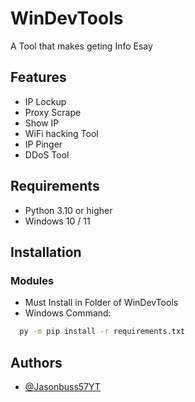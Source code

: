 
# WinDevTools

A Tool that makes geting Info Esay 


## Features

- IP Lockup
- Proxy Scrape
- Show IP
- WiFi hacking Tool
- IP Pinger
- DDoS Tool


## Requirements

- Python 3.10 or higher
- Windows 10 / 11
## Installation

### Modules

- Must Install in Folder of WinDevTools
- Windows Command:
```bash
  py -m pip install -r requirements.txt
```
    
## Authors

- [@Jasonbuss57YT](https://www.github.com/Jasonbuss57YT)

